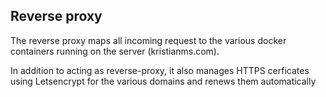 Reverse proxy
-------------

The reverse proxy maps all incoming request to the various docker
containers running on the server (kristianms.com).
 
In addition to acting as reverse-proxy, it also manages HTTPS
cerficates using Letsencrypt for the various domains and renews them
automatically
 
